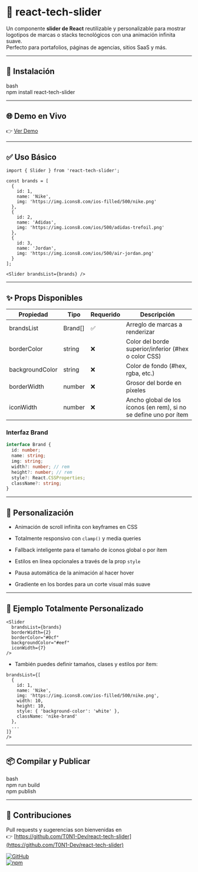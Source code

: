 # 📛 react-tech-slider

Un componente **slider de React** reutilizable y personalizable para mostrar logotipos de marcas o stacks tecnológicos con una animación infinita suave.  
Perfecto para portafolios, páginas de agencias, sitios SaaS y más.

---

## 🚀 Instalación

bash  
npm install react-tech-slider

---

## 🌐 Demo en Vivo

👉 [Ver Demo](https://stackblitz.com)

---

## ✅ Uso Básico

```tsx  
import { Slider } from 'react-tech-slider';

const brands = [
  {
    id: 1,
    name: 'Nike',
    img: 'https://img.icons8.com/ios-filled/500/nike.png'
  },
  {
    id: 2,
    name: 'Adidas',
    img: 'https://img.icons8.com/ios/500/adidas-trefoil.png'
  },
  {
    id: 3,
    name: 'Jordan',
    img: 'https://img.icons8.com/ios/500/air-jordan.png'
  }
];

<Slider brandsList={brands} />
```

---

## ✨ Props Disponibles

| Propiedad        | Tipo      | Requerido | Descripción                                              |
|------------------|-----------|-----------|----------------------------------------------------------|
| brandsList       | Brand[]   | ✅         | Arreglo de marcas a renderizar                           |
| borderColor      | string    | ❌         | Color del borde superior/inferior (#hex o color CSS)     |
| backgroundColor  | string    | ❌         | Color de fondo (#hex, rgba, etc.)                        |
| borderWidth      | number    | ❌         | Grosor del borde en píxeles                              |
| iconWidth        | number    | ❌         | Ancho global de los íconos (en rem), si no se define uno por ítem |

### Interfaz Brand

```typescript  
interface Brand {
  id: number;
  name: string;
  img: string;
  width?: number; // rem
  height?: number; // rem
  style?: React.CSSProperties; 
  className?: string;
}
```
---

## 🎨 Personalización

- Animación de scroll infinita con keyframes en CSS

- Totalmente responsivo con `clamp()` y media queries

- Fallback inteligente para el tamaño de íconos global o por ítem

- Estilos en línea opcionales a través de la prop `style`

- Pausa automática de la animación al hacer hover

- Gradiente en los bordes para un corte visual más suave

---

## 🧪 Ejemplo Totalmente Personalizado

```tsx  
<Slider 
  brandsList={brands}
  borderWidth={2}
  borderColor="#0cf"
  backgroundColor="#eef"
  iconWidth={7}
/>
```
- También puedes definir tamaños, clases y estilos por ítem:

```tsx  
brandsList={[
  {
    id: 1,
    name: 'Nike',
    img: 'https://img.icons8.com/ios-filled/500/nike.png',
    width: 10,
    height: 10,
    style: { 'background-color': 'white' },
    className: 'nike-brand'
  },
  ...
]}
/>
```

---

## 📦 Compilar y Publicar

bash  
npm run build  
npm publish

---

## 🤝 Contribuciones

Pull requests y sugerencias son bienvenidas en  
👉 [https://github.com/T0N1-Dev/react-tech-slider](https://github.com/T0N1-Dev/react-tech-slider)

[![GitHub](https://img.shields.io/badge/GitHub-Repo-black?logo=github)](https://github.com/T0N1-Dev/react-tech-slider)  
[![npm](https://img.shields.io/npm/v/react-tech-slider)](https://www.npmjs.com/package/react-tech-slider?activeTab=readme)
